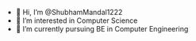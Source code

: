 - 👋 Hi, I’m @ShubhamMandal1222
- 👀 I’m interested in Computer Science
- 🌱 I’m currently pursuing BE in Computer Engineering 


<!---
ShubhamMandal1222/ShubhamMandal1222 is a ✨ special ✨ repository because its `README.md` (this file) appears on your GitHub profile.
You can click the Preview link to take a look at your changes.
--->
